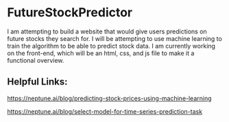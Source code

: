 # FutureStockPredictor

I am attempting to build a website that would give users predictions on future stocks they search for. I will be attempting to use machine learning to train the algorithm to be able to predict stock data. I am currently working on the front-end, which will be an html, css, and js file to make it a functional overview.

## Helpful Links:
https://neptune.ai/blog/predicting-stock-prices-using-machine-learning

https://neptune.ai/blog/select-model-for-time-series-prediction-task
